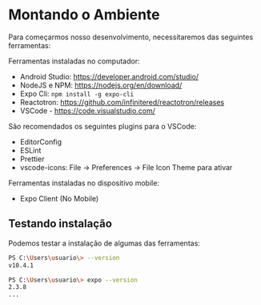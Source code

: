 # Montando o Ambiente

Para começarmos nosso desenvolvimento, necessitaremos das seguintes ferramentas:

Ferramentas instaladas no computador:

- Android Studio: https://developer.android.com/studio/
- NodeJS e NPM: https://nodejs.org/en/download/
- Expo Cli: `npm install -g expo-cli`
- Reactotron: https://github.com/infinitered/reactotron/releases
- VSCode - https://code.visualstudio.com/

São recomendados os seguintes plugins para o VSCode:

- EditorConfig
- ESLint
- Prettier
- vscode-icons: File -> Preferences -> File Icon Theme para ativar

Ferramentas instaladas no dispositivo mobile:

- Expo Client (No Mobile)

## Testando instalação

Podemos testar a instalação de algumas das ferramentas:

```bash
PS C:\Users\usuario\> --version
v10.4.1

PS C:\Users\usuario\> expo --version
2.3.8
...

```
